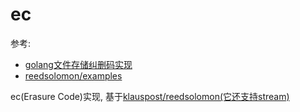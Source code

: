 # ec
参考:
- [golang文件存储纠删码实现](https://developer.aliyun.com/article/741560)
- [reedsolomon/examples](https://github.com/klauspost/reedsolomon/blob/master/examples)

ec(Erasure Code)实现, 基于[klauspost/reedsolomon(它还支持stream)](https://github.com/klauspost/reedsolomon)

